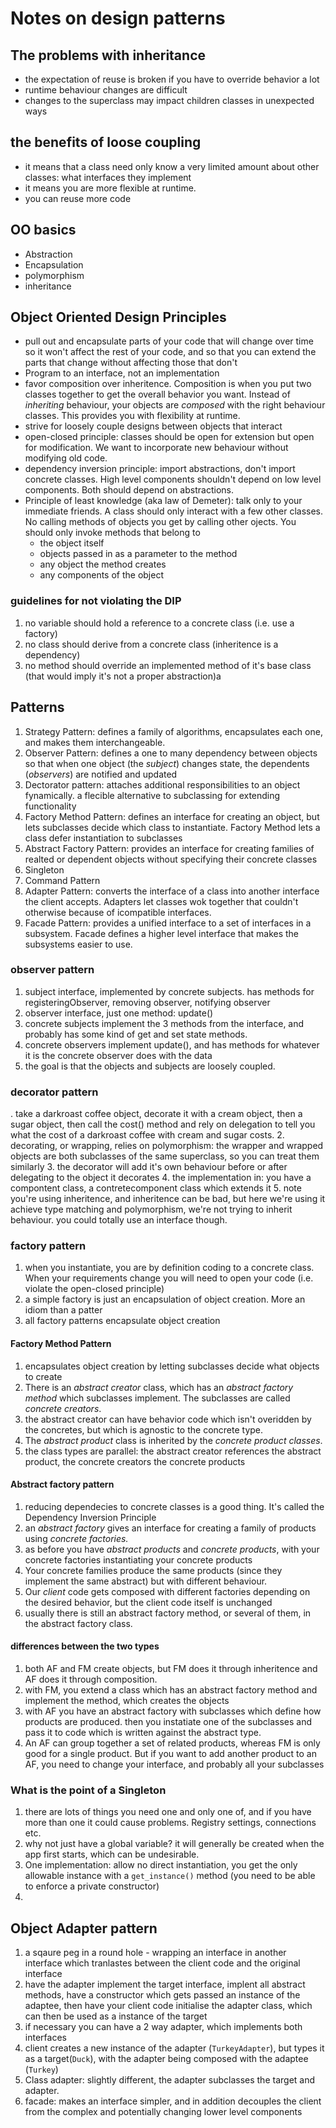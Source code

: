 # Notes on design patterns

## The problems with inheritance
* the expectation of reuse is broken if you have to override behavior a lot
* runtime behaviour changes are difficult
* changes to the superclass may impact children classes in unexpected ways

## the benefits of loose coupling
* it means that a class need only know a very limited amount about other classes: what interfaces they implement
* it means you are more flexible at runtime.
* you can reuse more code

## OO basics
* Abstraction
* Encapsulation
* polymorphism
* inheritance

## Object Oriented Design Principles
* pull out and encapsulate parts of your code that will change over time so it won't affect the rest of your code, and so that you can extend the parts that change without affecting those that don't
* Program to an interface, not an implementation
* favor composition over inheritence. Composition is when you put two classes together to get the overall behavior you want. Instead of _inheriting_ behaviour, your objects are _composed_ with the right behaviour classes. This provides you with flexibility at runtime.
* strive for loosely couple designs between objects that interact
* open-closed principle: classes should be open for extension but open for modification. We want to incorporate new behaviour without modifying old code.
* dependency inversion principle: import abstractions, don't import concrete classes. High level components shouldn't depend on low level components. Both should depend on abstractions.
* Principle of least knowledge (aka law of Demeter): talk only to your immediate friends. A class should only interact with a few other classes. No calling methods of objects you get by calling other ojects. You should only invoke methods that belong to
	* the object itself
	* objects passed in as a parameter to the method
	* any object the method creates
	* any components of the object

### guidelines for not violating the DIP
1. no variable should hold a reference to a concrete class (i.e. use a factory)
2. no class should derive from a concrete class (inheritence is a dependency)
3. no method should override an implemented method of it's base class (that would imply it's not a proper abstraction)a

## Patterns
1. Strategy Pattern: defines a family of algorithms, encapsulates each one, and makes them interchangeable.
2. Observer Pattern: defines a one to many dependency between objects so that when one object (the _subject_) changes state, the dependents (_observers_) are notified and updated
3. Dectorator pattern: attaches additional responsibilities to an object fynamically. a flecible alternative to subclassing for extending functionality
3. Factory Method Pattern: defines an interface for creating an object, but lets subclasses decide which class to instantiate. Factory Method lets a class defer instantiation to subclasses
4. Abstract Factory Pattern: provides an interface for creating families of realted or dependent objects without specifying their concrete classes
5. Singleton
6. Command Pattern
7. Adapter Pattern: converts the interface of a class into another interface the client accepts. Adapters let classes wok together that couldn't otherwise because of icompatible interfaces.
8. Facade Pattern: provides a unified interface to a set of interfaces in a subsystem. Facade defines a higher level interface that makes the subsystems easier to use.

### observer pattern
1. subject interface, implemented by concrete subjects. has methods for registeringObserver, removing observer, notifying observer
2. observer interface, just one method: update()
3. concrete subjects implement the 3 methods from the interface, and probably has some kind of get and set state methods.
4. concrete observers implement update(), and has methods for whatever it is the concrete observer does with the data
5. the goal is that the objects and subjects are loosely coupled.

### decorator pattern
. take a darkroast coffee object, decorate it with a cream object, then a sugar object, then call the cost() method and rely on delegation to tell you what the cost of a darkroast coffee with cream and sugar costs.
2. decorating, or wrapping, relies on polymorphism: the wrapper and wrapped objects are both subclasses of the same superclass, so you can treat them similarly
3. the decorator will add it's own behaviour before or after delegating to the object it decorates
4. the implementation in: you have a compontent class, a contretecomponent class which extends it
5. note you're using inheritence, and inheritence can be bad, but here we're using it achieve type matching and polymorphism, we're not trying to inherit behaviour. you could totally use an interface though.

### factory pattern 
1. when you instantiate, you are by definition coding to a concrete class. When your requirements change you will need to open your code (i.e. violate the open-closed principle)
2. a simple factory is just an encapsulation of object creation. More an idiom than a patter
3. all factory patterns encapsulate object creation

#### Factory Method Pattern
1. encapsulates object creation by letting subclasses decide what objects to create
2. There is an _abstract creator_ class, which has an _abstract factory method_ which subclasses implement. The subclasses are called _concrete creators_.
3. the abstract creator can have behavior code which isn't overidden by the concretes, but which is agnostic to the concrete type.
4. The _abstract product_ class is inherited by the _concrete product classes_.
5. the class types are parallel: the abstract creator references the abstract product, the concrete creators the concrete products

#### Abstract factory pattern
1. reducing dependecies to concrete classes is a good thing. It's called the Dependency Inversion Principle
2. an _abstract factory_ gives an interface for creating a family of products using _concrete factories._
3. as before you have _abstract products_ and _concrete products_, with your concrete factories instantiating your concrete products
4. Your concrete families produce the same products (since they implement the same abstract) but with different behaviour.
5. Our _client_ code gets composed with different factories depending on the desired behavior, but the client code itself is unchanged
6. usually there is still an abstract factory method, or several of them, in the abstract factory class.

#### differences between the two types
1. both AF and FM create objects, but FM does it through inheritence and AF does it through composition.
2. with FM, you extend a class which has an abstract factory method and implement the method, which creates the objects
3. with AF you have an abstract factory with subclasses which define how products are produced. then you instatiate one of the subclasses and pass it to code which is written against the abstract type. 
4. An AF can group together a set of related products, whereas FM is only good for a single product. But if you want to add another product to an AF, you need to change your interface, and probably all your subclasses

### What is the point of a Singleton
1. there are lots of things you need one and only one of, and if you have more than one it could cause problems. Registry settings, connections etc.
2. why not just have a global variable? it will generally be created when the app first starts, which can be undesirable.
3. One implementation: allow no direct instantiation, you get the only allowable instance with a `get_instance()` method (you need to be able to enforce a private constructor)
4. 

## Object Adapter pattern
1. a sqaure peg in a round hole - wrapping an interface in another interface which tranlastes between the client code and the original interface
2. have the adapter implement the target interface, implent all abstract methods, have a constructor which gets passed an instance of the adaptee, then have your client code initialise the adapter class, which can then be used as a instance of the target
3. if necessary you can have a 2 way adapter, which implements both interfaces
4. client creates a new instance of the adapter (`TurkeyAdapter`), but types it as a target(`Duck`), with the adapter being composed with the adaptee (`Turkey`)
5. Class adapter: slightly different, the adapter subclasses the target and adapter.
6. facade: makes an interface simpler, and in addition decouples the client from the complex and potentially changing lower level components
